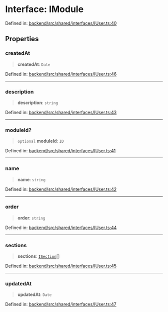 # Interface: IModule

Defined in: [backend/src/shared/interfaces/IUser.ts:40](https://github.com/continuousactivelearning/cal/blob/5ae0447098795fdcf3a415f0360ebe51565b6949/backend/src/shared/interfaces/IUser.ts#L40)

## Properties

### createdAt

> **createdAt**: `Date`

Defined in: [backend/src/shared/interfaces/IUser.ts:46](https://github.com/continuousactivelearning/cal/blob/5ae0447098795fdcf3a415f0360ebe51565b6949/backend/src/shared/interfaces/IUser.ts#L46)

***

### description

> **description**: `string`

Defined in: [backend/src/shared/interfaces/IUser.ts:43](https://github.com/continuousactivelearning/cal/blob/5ae0447098795fdcf3a415f0360ebe51565b6949/backend/src/shared/interfaces/IUser.ts#L43)

***

### moduleId?

> `optional` **moduleId**: `ID`

Defined in: [backend/src/shared/interfaces/IUser.ts:41](https://github.com/continuousactivelearning/cal/blob/5ae0447098795fdcf3a415f0360ebe51565b6949/backend/src/shared/interfaces/IUser.ts#L41)

***

### name

> **name**: `string`

Defined in: [backend/src/shared/interfaces/IUser.ts:42](https://github.com/continuousactivelearning/cal/blob/5ae0447098795fdcf3a415f0360ebe51565b6949/backend/src/shared/interfaces/IUser.ts#L42)

***

### order

> **order**: `string`

Defined in: [backend/src/shared/interfaces/IUser.ts:44](https://github.com/continuousactivelearning/cal/blob/5ae0447098795fdcf3a415f0360ebe51565b6949/backend/src/shared/interfaces/IUser.ts#L44)

***

### sections

> **sections**: [`ISection`](ISection.md)[]

Defined in: [backend/src/shared/interfaces/IUser.ts:45](https://github.com/continuousactivelearning/cal/blob/5ae0447098795fdcf3a415f0360ebe51565b6949/backend/src/shared/interfaces/IUser.ts#L45)

***

### updatedAt

> **updatedAt**: `Date`

Defined in: [backend/src/shared/interfaces/IUser.ts:47](https://github.com/continuousactivelearning/cal/blob/5ae0447098795fdcf3a415f0360ebe51565b6949/backend/src/shared/interfaces/IUser.ts#L47)
